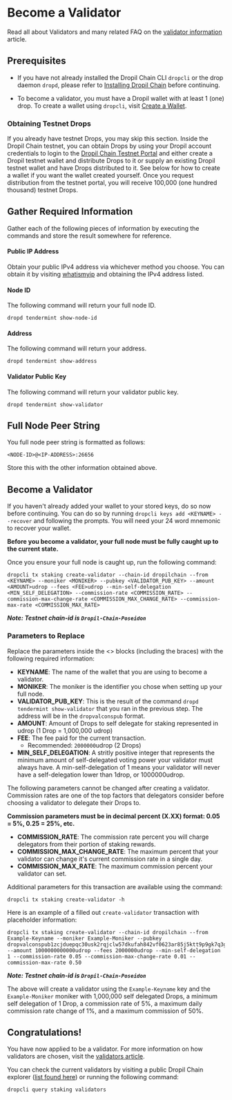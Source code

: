 # Become a Validator

Read all about Validators and many related FAQ on the [validator information](../validators) article.

## Prerequisites ##

* If you have not already installed the Dropil Chain CLI `dropcli` or the drop daemon `dropd`, please refer to [Installing Dropil Chain](/getting-started/) before continuing.

* To become a validator, you must have a Dropil wallet with at least 1 (one) drop. To create a wallet using `dropcli`, visit [Create a Wallet](create-wallet).
      
### Obtaining Testnet Drops ###
If you already have testnet Drops, you may skip this section. Inside the Dropil Chain testnet, you can obtain Drops by using your Dropil account credentials to login to the [Dropil Chain Testnet Portal](https://testnet.dropilchain.com) and either create a Dropil testnet wallet and distribute Drops to it or supply an existing Dropil testnet wallet and have Drops distributed to it. See below for how to create a wallet if you want the wallet created yourself. Once you request distribution from the testnet portal, you will receive 100,000 (one hundred thousand) testnet Drops.

## Gather Required Information ##

Gather each of the following pieces of information by executing the commands and store the result somewhere for reference.

#### Public IP Address ####
Obtain your public IPv4 address via whichever method you choose. You can obtain it by visiting [whatismyip](https://www.whatismyip.com/) and obtaining the IPv4 address listed.

#### Node ID ####
The following command will return your full node ID.

```
dropd tendermint show-node-id
```

#### Address ####
The following command will return your address.

```
dropd tendermint show-address
```

#### Validator Public Key ####
The following command will return your validator public key.

```
dropd tendermint show-validator
```

## Full Node Peer String ##
You full node peer string is formatted as follows:

```
<NODE-ID>@<IP-ADDRESS>:26656
```

Store this with the other information obtained above.

## Become a Validator ##
If you haven't already added your wallet to your stored keys, do so now before continuing. You can do so by running `dropcli keys add <KEYNAME> --recover` and following the prompts. You will need your 24 word mnemonic to recover your wallet.

**Before you become a validator, your full node must be fully caught up to the current state.**

Once you ensure your full node is caught up, run the following command:

```
dropcli tx staking create-validator --chain-id dropilchain --from <KEYNAME> --moniker <MONIKER> --pubkey <VALIDATOR_PUB_KEY> --amount <AMOUNT>udrop --fees <FEE>udrop --min-self-delegation <MIN_SELF_DELEGATION> --commission-rate <COMMISSION_RATE> --commission-max-change-rate <COMMISSION_MAX_CHANGE_RATE> --commission-max-rate <COMMISSION_MAX_RATE>
```

***Note: Testnet chain-id is `Dropil-Chain-Poseidon`***

### Parameters to Replace ###
Replace the parameters inside the <> blocks (including the braces) with the following required information:

* **KEYNAME**: The name of the wallet that you are using to become a validator.
* **MONIKER**: The moniker is the identifier you chose when setting up your full node.
* **VALIDATOR_PUB_KEY**: This is the result of the command `dropd tendermint show-validator` that you ran in the previous step. The address will be in the `dropvalconspub` format.
* **AMOUNT**: Amount of Drops to self delegate for staking represented in udrop (1 Drop = 1,000,000 udrop)
* **FEE**: The fee paid for the current transaction.
  * Recommended: `2000000`udrop (2 Drops)
* **MIN_SELF_DELEGATION**: A stritly positive integer that represents the minimum amount of self-delegated voting power your validator must always have. A min-self-delegation of 1 means your validator will never have a self-delegation lower than 1drop, or 1000000udrop.

The following parameters cannot be changed after creating a validator. Commission rates are one of the top factors that delegators consider before choosing a validator to delegate their Drops to.

**Commission parameters must be in decimal percent (X.XX) format: 0.05 = 5%, 0.25 = 25%, etc.**

* **COMMISSION_RATE**: The commission rate percent you will charge delegators from their portion of staking rewards.
* **COMMISSION_MAX_CHANGE_RATE**: The maximum percent that your validator can change it's current commission rate in a single day.
* **COMMISSION_MAX_RATE**: The maximum commission percent your validator can set.

Additional parameters for this transaction are available using the command:

```
dropcli tx staking create-validator -h
```

Here is an example of a filled out `create-validator` transaction with placeholder information:

```
dropcli tx staking create-validator --chain-id dropilchain --from Example-Keyname --moniker Example-Moniker --pubkey dropvalconspub1zcjduepqc30usk2rqjclw57dkufah842vf0623ar85j5ktt9p9gk7q3gqknqqmlt6g --amount 1000000000000udrop --fees 2000000udrop --min-self-delegation 1 --commission-rate 0.05 --commission-max-change-rate 0.01 --commission-max-rate 0.50
```

***Note: Testnet chain-id is `Dropil-Chain-Poseidon`***

The above will create a validator using the `Example-Keyname` key and the `Example-Moniker` moniker with 1,000,000 self delegated Drops, a minimum self delegation of 1 Drop, a commission rate of 5%, a maximum daily commission rate change of 1%, and a maximum commission of 50%.

## Congratulations! ##
You have now applied to be a validator. For more information on how validators are chosen, visit the [validators article](/info/validators).

You can check the current validators by visiting a public Dropil Chain explorer ([list found here](/introduction.html#dropil-chain-explorers)) or running the following command:

```
dropcli query staking validators
```